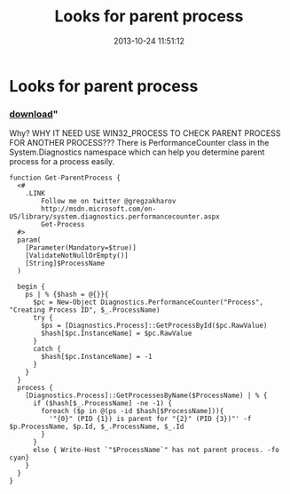 ﻿---
pid:            4548
parent:         0
children:       
poster:         greg zakharov
title:          Looks for parent process
date:           2013-10-24 11:51:12
format:         posh
---

# Looks for parent process

### [download](4548.ps1)"

Why? WHY IT NEED USE WIN32_PROCESS TO CHECK PARENT PROCESS FOR ANOTHER PROCESS??? There is PerformanceCounter class in the System.Diagnostics namespace which can help you determine parent process for a process easily.

```posh
function Get-ParentProcess {
  <#
    .LINK
        Follow me on twitter @gregzakharov
        http://msdn.microsoft.com/en-US/library/system.diagnostics.performancecounter.aspx
        Get-Process
  #>
  param(
    [Parameter(Mandatory=$true)]
    [ValidateNotNullOrEmpty()]
    [String]$ProcessName
  )
  
  begin {
    ps | % {$hash = @{}}{
      $pc = New-Object Diagnostics.PerformanceCounter("Process", "Creating Process ID", $_.ProcessName)
      try {
        $ps = [Diagnostics.Process]::GetProcessById($pc.RawValue)
        $hash[$pc.InstanceName] = $pc.RawValue
      }
      catch {
        $hash[$pc.InstanceName] = -1
      }
    }
  }
  process {
    [Diagnostics.Process]::GetProcessesByName($ProcessName) | % {
      if ($hash[$_.ProcessName] -ne -1) {
        foreach ($p in @(ps -id $hash[$ProcessName])){
          '"{0}" (PID {1}) is parent for "{2}" (PID {3})"' -f $p.ProcessName, $p.Id, $_.ProcessName, $_.Id
        }
      }
      else { Write-Host `"$ProcessName`" has not parent process. -fo cyan}
    }
  }
}
```
